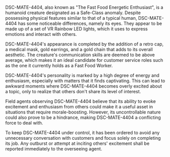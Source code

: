 DSC-MATE-4404, also known as "The Fast Food Energetic Enthusiast", is a humanoid creature designated as a Safe-Class anomaly. Despite possessing physical features similar to that of a typical human, DSC-MATE-4404 has some noticeable differences, namely its eyes. They appear to be made up of a set of VR Rainbow LED lights, which it uses to express emotions and interact with others.

DSC-MATE-4404's appearance is completed by the addition of a retro cap, a medical mask, gold earrings, and a gold chain that adds to its overall aesthetic. The creature's communication skills are deemed to be above average, which makes it an ideal candidate for customer service roles such as the one it currently holds as a Fast Food Worker.

DSC-MATE-4404's personality is marked by a high degree of energy and enthusiasm, especially with matters that it finds captivating. This can lead to awkward moments where DSC-MATE-4404 becomes overly excited about a topic, only to realize that others don't share its level of interest.

Field agents observing DSC-MATE-4404 believe that its ability to evoke excitement and enthusiasm from others could make it a useful asset in situations that require morale-boosting. However, its uncontrollable nature could also prove to be a hindrance, making DSC-MATE-4404 a conflicting force to deal with.

To keep DSC-MATE-4404 under control, it has been ordered to avoid any unnecessary conversation with customers and focus solely on completing its job. Any outburst or attempt at inciting others' excitement shall be reported immediately to the overseeing agent.